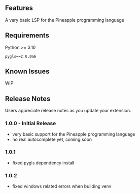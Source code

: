 ## Features

A very basic LSP for the Pineapple programming language

## Requirements

Python >= 3.10

`pygls==2.0.0a6`

## Known Issues

WIP

## Release Notes

Users appreciate release notes as you update your extension.

### 1.0.0 - Initial Release 
 - very basic support for the Pineapple programming language
 - no real autocomplete yet, coming soon

### 1.0.1
 - fixed pygls dependency install

### 1.0.2
 - fixed windows related errors when building venv